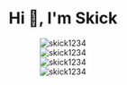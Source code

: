 <div align="center">
  <h1>Hi 👋, I'm Skick</h1>
  <img src="https://github-readme-stats.vercel.app/api?username=skick1234&show_icons=true&locale=en&theme=dark&hide_border=true&cache_seconds=1800" alt="skick1234" />
  <br>
  <img src="https://github-readme-streak-stats.herokuapp.com/?user=skick1234&theme=dark&hide_border=true" alt="skick1234" />
  <br>
  <img src="https://github-readme-stats.vercel.app/api/top-langs?username=skick1234&hide=c,css,m4&layout=compact&theme=dark&hide_border=true&cache_seconds=1800" alt="skick1234" />
  <br>
  <img src="https://komarev.com/ghpvc/?username=skick1234&label=Profile%20views&color=0e75b6&style=flat-square" alt="skick1234" />
</div>
